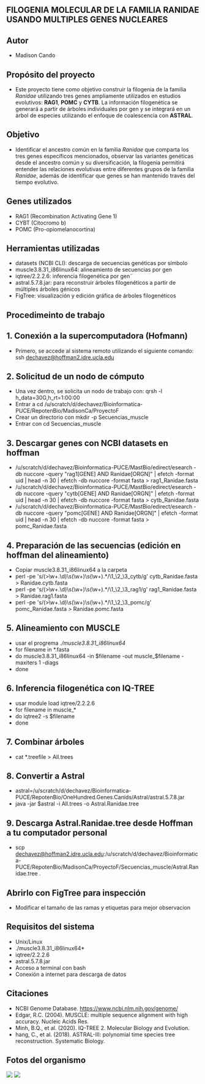 ## FILOGENIA MOLECULAR DE LA FAMILIA RANIDAE USANDO MULTIPLES GENES NUCLEARES

## Autor
* Madison Cando

## Propósito del proyecto
* Este proyecto tiene como objetivo construir la filogenia de la familia *Ranidae* utilizando tres genes ampliamente utilizados en estudios evolutivos: **RAG1**, **POMC** y **CYTB**. La información filogenética se generará a partir de árboles individuales por gen y se integrará en un árbol de especies utilizando el enfoque de coalescencia con **ASTRAL**.

## Objetivo
* Identificar el ancestro común en la familia *Ranidae* que comparta los tres genes específicos mencionados, observar las variantes genéticas desde el ancestro común y su diversificación, la filogenia permitirá entender las relaciones evolutivas entre diferentes grupos de la familia *Ranidae*, además de identificar que genes se han mantenido través del tiempo evolutivo.

## Genes utilizados
* RAG1 (Recombination Activating Gene 1)
* CYBT (Citocromo b)
* POMC (Pro-opiomelanocortina)

## Herramientas utilizadas
* datasets (NCBI CLI): descarga de secuencias genéticas por símbolo
* muscle3.8.31_i86linux64: alineamiento de secuencias por gen
* iqtree/2.2.2.6: inferencia filogenética por gen¨
* astral.5.7.8.jar: para reconstruir árboles filogenéticos a partir de múltiples árboles génicos
* FigTree: visualización y edición gráfica de árboles filogenéticos

## Procedimeinto de trabajo

## 1. Conexión a la supercomputadora (Hofmann)
* Primero, se accede al sistema remoto utilizando el siguiente comando: ssh dechavez@hoffman2.idre.ucla.edu

## 2. Solicitud de un nodo de cómputo
* Una vez dentro, se solicita un nodo de trabajo con: qrsh -l h_data=30G,h_rt=1:00:00
* Entrar a cd /u/scratch/d/dechavez/Bioinformatica-PUCE/RepotenBio/MadisonCa/ProyectoF
* Crear un directorio con mkdir -p Secuencias_muscle
* Entrar con cd Secuencias_muscle

## 3. Descargar genes con NCBI datasets en hoffman
* /u/scratch/d/dechavez/Bioinformatica-PUCE/MastBio/edirect/esearch -db nuccore -query "rag1[GENE] AND Ranidae[ORGN]" | efetch -format uid | head -n 30 | efetch -db nuccore -format fasta > rag1_Ranidae.fasta
* /u/scratch/d/dechavez/Bioinformatica-PUCE/MastBio/edirect/esearch -db nuccore -query "cytb[GENE] AND Ranidae[ORGN]" | efetch -format uid | head -n 30 | efetch -db nuccore -format fasta > cytb_Ranidae.fasta
* /u/scratch/d/dechavez/Bioinformatica-PUCE/MastBio/edirect/esearch -db nuccore -query "pomc[GENE] AND Ranidae[ORGN]" | efetch -format uid | head -n 30 | efetch -db nuccore -format fasta > pomc_Ranidae.fasta

## 4. Preparación de las secuencias (edición en hoffman del alineamiento)
* Copiar muscle3.8.31_i86linux64 a la carpeta
* perl -pe 's/(>\w+.\d)\s(\w+)\s(\w+).*/\1_\2_\3_cytb/g' cytb_Ranidae.fasta > Ranidae.cytb.fasta
* perl -pe 's/(>\w+.\d)\s(\w+)\s(\w+).*/\1_\2_\3_rag1/g' rag1_Ranidae.fasta > Ranidae.rag1.fasta
* perl -pe 's/(>\w+.\d)\s(\w+)\s(\w+).*/\1_\2_\3_pomc/g' pomc_Ranidae.fasta > Ranidae.pomc.fasta

## 5. Alineamiento con MUSCLE
* usar el progrema *./muscle3.8.31_i86linux64*
* for filename in *.fasta
* do muscle3.8.31_i86linux64 -in $filename -out muscle_$filename -maxiters 1 -diags
* done 

## 6. Inferencia filogenética con IQ-TREE
* usar module load iqtree/2.2.2.6
* for filename in muscle_*
* do iqtree2 -s $filename
* done 

## 7. Combinar árboles
* cat *.treefile > All.trees

## 8. Convertir a Astral
* astral=/u/scratch/d/dechavez/Bioinformatica-PUCE/RepotenBio/OneHundred.Genes.Canids/Astral/astral.5.7.8.jar
* java -jar $astral -i All.trees -o Astral.Ranidae.tree

## 9. Descarga Astral.Ranidae.tree desde Hoffman a tu computador personal
* scp dechavez@hoffman2.idre.ucla.edu:/u/scratch/d/dechavez/Bioinformatica-PUCE/RepotenBio/MadisonCa/ProyectoF/Secuencias_muscle/Astral.Ranidae.tree .

## Abrirlo con FigTree para inspección
* Modificar el tamaño de las ramas y etiquetas para mejor observacion 

## Requisitos del sistema
* Unix/Linux
* ./muscle3.8.31_i86linux64*
* iqtree/2.2.2.6
* astral.5.7.8.jar
* Acceso a terminal con bash
* Conexión a internet para descarga de datos

## Citaciones

* NCBI Genome Database. https://www.ncbi.nlm.nih.gov/genome/
* Edgar, R.C. (2004). MUSCLE: multiple sequence alignment with high accuracy. Nucleic Acids Res.
* Minh, B.Q., et al. (2020). IQ-TREE 2. Molecular Biology and Evolution.
* hang, C., et al. (2018). ASTRAL-III: polynomial time species tree reconstruction. Systematic Biology.

## Fotos del organismo
![ ](https://inaturalist-open-data.s3.amazonaws.com/photos/17781494/medium.jpeg)
![ ](https://inaturalist-open-data.s3.amazonaws.com/photos/5997078/medium.jpg)
